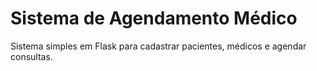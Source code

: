 # Sistema de Agendamento Médico

Sistema simples em Flask para cadastrar pacientes, médicos e agendar consultas.